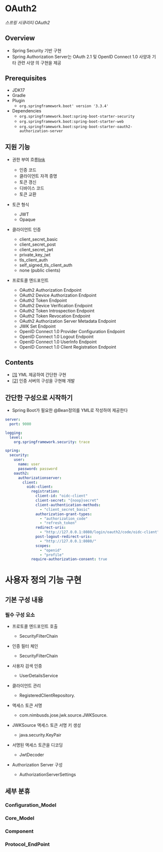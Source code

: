 # OAuth2
 _스프링 시큐리티 OAuth2_ 

## Overview

- Spring Security 기반 구현
- Spring Authorization Server는 OAuth 2.1 및 OpenID Connect 1.0 사양과 기타 관련 사양 의 구현을 제공

## Prerequisites

- JDK17
- Gradle
- Plugin
  - `org.springframework.boot' version '3.3.4'`
- Dependencies 
  - `org.springframework.boot:spring-boot-starter-security`
  - `org.springframework.boot:spring-boot-starter-web`
  - `org.springframework.boot:spring-boot-starter-oauth2-authorization-server`


## 지원 기능

- 권한 부여 흐름[link](#)
  -  인증 코드
  -  클라이언트 자격 증명
  -  토큰 갱신
  -  디바이스 코드
  -  토큰 교환
   
- 토큰 형식
  - JWT
  - Opaque
    
- 클라이언트 인증
  - client_secret_basic
  - client_secret_post
  - client_secret_jwt
  - private_key_jwt
  - tls_client_auth
  - self_signed_tls_client_auth
  - none (public clients)
    
- 프로토콜 엔드포인트
  - OAuth2 Authorization Endpoint
  - OAuth2 Device Authorization Endpoint
  - OAuth2 Token Endpoint
  - OAuth2 Device Verification Endpoint
  - OAuth2 Token Introspection Endpoint
  - OAuth2 Token Revocation Endpoint
  - OAuth2 Authorization Server Metadata Endpoint
  - JWK Set Endpoint
  - OpenID Connect 1.0 Provider Configuration Endpoint
  - OpenID Connect 1.0 Logout Endpoint
  - OpenID Connect 1.0 UserInfo Endpoint
  - OpenID Connect 1.0 Client Registration Endpoint




Contents
---
- [[1]](#간단한-구성으로-시작하기) YML 제공하여 간단한 구현
- [[2]](#사용자-정의-기능-구현) 인증 서버의 구성을 구현해 개발

## 간단한 구성으로 시작하기

- Spring Boot가 필요한 @Bean정의를 YML로 작성하여 제공한다 
```yml
server:
  port: 9000

logging:
  level:
    org.springframework.security: trace

spring:
  security:
    user:
      name: user
      password: password
    oauth2:
      authorizationserver:
        client:
          oidc-client:
            registration:
              client-id: "oidc-client"
              client-secret: "{noop}secret"
              client-authentication-methods:
                - "client_secret_basic"
              authorization-grant-types:
                - "authorization_code"
                - "refresh_token"
              redirect-uris:
                - "http://127.0.0.1:8080/login/oauth2/code/oidc-client"
              post-logout-redirect-uris:
                - "http://127.0.0.1:8080/"
              scopes:
                - "openid"
                - "profile"
            require-authorization-consent: true
```

# 사용자 정의 기능 구현

## 기본 구성 내용

### 필수 구성 요소

- 프로토콜 엔드포인트 호출
  - SecurityFilterChain

- 인증 필터 체인 
   - SecurityFilterChain

- 사용자 검색 인증 
  - UserDetailsService

- 클라이언트 관리 
  - RegisteredClientRepository.

- 액세스 토큰 서명
  - com.nimbusds.jose.jwk.source.JWKSource.

- JWKSource 액세스 토큰 서명 키 생성
  - java.security.KeyPair

- 서명된 액세스 토큰을 디코딩
  - JwtDecoder

- Authorization Server 구성
  - AuthorizationServerSettings


## 세부 분휴

### Configuration_Model
### Core_Model
### Component
### Protocol_EndPoint


















































































